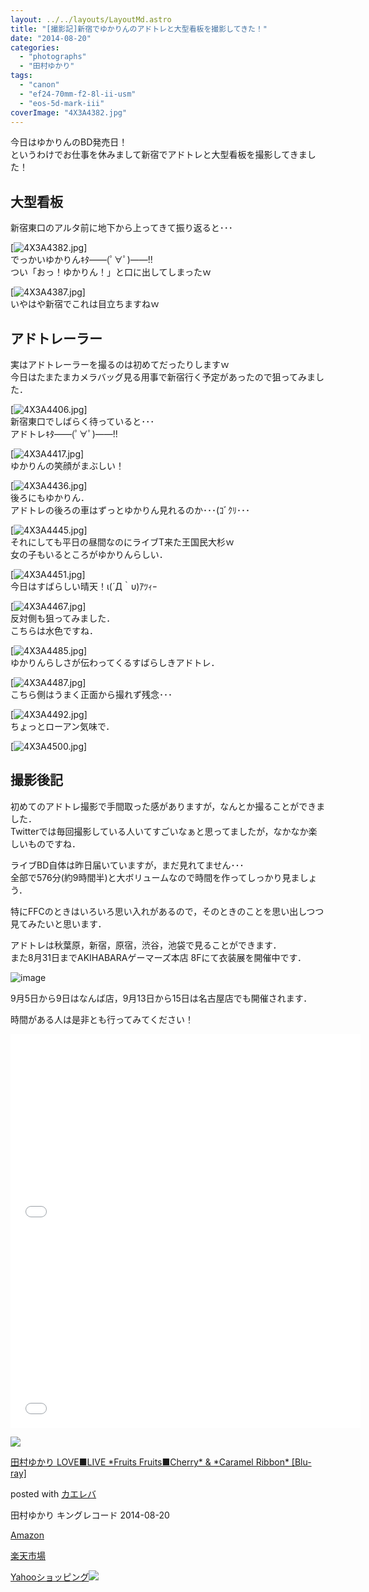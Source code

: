 ```yaml
---
layout: ../../layouts/LayoutMd.astro
title: "[撮影記]新宿でゆかりんのアドトレと大型看板を撮影してきた！"
date: "2014-08-20"
categories: 
  - "photographs"
  - "田村ゆかり"
tags: 
  - "canon"
  - "ef24-70mm-f2-8l-ii-usm"
  - "eos-5d-mark-iii"
coverImage: "4X3A4382.jpg"
---
```


今日はゆかりんのBD発売日！  
というわけでお仕事を休みまして新宿でアドトレと大型看板を撮影してきました！

## 大型看板

新宿東口のアルタ前に地下から上ってきて振り返ると･･･

[![4X3A4382.jpg](/wp/images/14790913417_0ce97c9248_b.jpg)]  
でっかいゆかりんｷﾀ――(ﾟ∀ﾟ)――!!  
つい「おっ！ゆかりん！」と口に出してしまったｗ

[![4X3A4387.jpg](/wp/images/14954484346_a2eec3c030_b.jpg)]  
いやはや新宿でこれは目立ちますねｗ

## アドトレーラー

実はアドトレーラーを撮るのは初めてだったりしますｗ  
今日はたまたまカメラバッグ見る用事で新宿行く予定があったので狙ってみました．

[![4X3A4406.jpg](/wp/images/14790916727_ff8ab23888_b.jpg)]  
新宿東口でしばらく待っていると･･･  
アドトレｷﾀ――(ﾟ∀ﾟ)――!!

[![4X3A4417.jpg](/wp/images/14790918237_dfda723d70_b.jpg)]  
ゆかりんの笑顔がまぶしい！

[![4X3A4436.jpg](/wp/images/14790784069_b6c979eebd_b.jpg)]  
後ろにもゆかりん．  
アドトレの後ろの車はずっとゆかりん見れるのか･･･(ｺﾞｸﾘ･･･

[![4X3A4445.jpg](/wp/images/14954490556_bf4b4ccb52_b.jpg)]  
それにしても平日の昼間なのにライブT来た王国民大杉ｗ  
女の子もいるところがゆかりんらしい．

[![4X3A4451.jpg](/wp/images/14790794630_ab1afa2a42_b.jpg)]  
今日はすばらしい晴天！ι(´Д｀υ)ｱﾂｨｰ

[![4X3A4467.jpg](/wp/images/14977128472_a70ab71d80_b.jpg)]  
反対側も狙ってみました．  
こちらは水色ですね．

[![4X3A4485.jpg](/wp/images/14790874938_8f26fe4eed_b.jpg)]  
ゆかりんらしさが伝わってくるすばらしきアドトレ．

[![4X3A4487.jpg](/wp/images/14954498716_d8256f5e24_b.jpg)]  
こちら側はうまく正面から撮れず残念･･･

[![4X3A4492.jpg](/wp/images/14977133522_39a676af81_b.jpg)]  
ちょっとローアン気味で．

[![4X3A4500.jpg](/wp/images/14790805210_009a43fdf7_b.jpg)]

## 撮影後記

初めてのアドトレ撮影で手間取った感がありますが，なんとか撮ることができました．  
Twitterでは毎回撮影している人いてすごいなぁと思ってましたが，なかなか楽しいものですね．

ライブBD自体は昨日届いていますが，まだ見れてません･･･  
全部で576分(約9時間半)と大ボリュームなので時間を作ってしっかり見ましょう．

特にFFCのときはいろいろ思い入れがあるので，そのときのことを思い出しつつ見てみたいと思います．

アドトレは秋葉原，新宿，原宿，渋谷，池袋で見ることができます．  
また8月31日までAKIHABARAゲーマーズ本店 8Fにて衣装展を開催中です．

![image](/wp/images/image22.png "image")

9月5日から9日はなんば店，9月13日から15日は名古屋店でも開催されます．

時間がある人は是非とも行ってみてください！

<iframe src="//www.youtube.com/embed/7VXNOGf6Jhc" width="560" height="315" frameborder="0" allowfullscreen="allowfullscreen"></iframe>

<iframe src="//www.youtube.com/embed/xSjk-p5r3yA" width="560" height="315" frameborder="0" allowfullscreen="allowfullscreen"></iframe>

[![](/wp/images/61cJgPeMluL._SL160_.jpg)](https://www.amazon.co.jp/exec/obidos/ASIN/B00KFN1R3G/mizuka123-22/ref=nosim/)

[田村ゆかり LOVE■LIVE \*Fruits Fruits■Cherry\* & \*Caramel Ribbon\* \[Blu-ray\]](https://www.amazon.co.jp/exec/obidos/ASIN/B00KFN1R3G/mizuka123-22/ref=nosim/)

posted with [カエレバ](http://kaereba.com)

田村ゆかり キングレコード 2014-08-20

[Amazon](http://www.amazon.co.jp/gp/search?keywords=%93c%91%BA%82%E4%82%A9%82%E8%20LOVE%81%A1LIVE%20%2AFruits%20Fruits%81%A1Cherry%2A%20&__mk_ja_JP=%83J%83%5E%83J%83i&tag=mizuka123-22 "アマゾン")

[楽天市場](http://hb.afl.rakuten.co.jp/hgc/032b53ee.4b34c5ee.0f4a541e.f440145e/?pc=http%3A%2F%2Fsearch.rakuten.co.jp%2Fsearch%2Fmall%2F%25E7%2594%25B0%25E6%259D%2591%25E3%2582%2586%25E3%2581%258B%25E3%2582%258A%2520LOVE%25E2%2596%25A0LIVE%2520%252AFruits%2520Fruits%25E2%2596%25A0Cherry%252A%2520%2F-%2Ff.1-p.1-s.1-sf.0-st.A-v.2%3Fx%3D0%26scid%3Daf_ich_link_urltxt%26m%3Dhttp%3A%2F%2Fm.rakuten.co.jp%2F "楽天市場")

[Yahooショッピング![](//ad.jp.ap.valuecommerce.com/servlet/gifbanner?sid=3066752&pid=881990642)](//ck.jp.ap.valuecommerce.com/servlet/referral?sid=3066752&pid=881990642&vc_url=http%3A%2F%2Fshopping.search.yahoo.co.jp%2Fsearch%3FuIv%3Don%26ei%3DUTF-8%26tab_ex%3Dcommerce%26slider%3D0%26va%3D%25E7%2594%25B0%25E6%259D%2591%25E3%2582%2586%25E3%2581%258B%25E3%2582%258A%2520LOVE%25E2%2596%25A0LIVE%2520%252AFruits%2520Fruits%25E2%2596%25A0Cherry%252A%2520 "Yahooショッピング")
